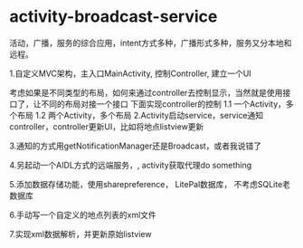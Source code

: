 # activity-broadcast-service
活动，广播，服务的综合应用，intent方式多种，广播形式多种，服务又分本地和远程。

1.自定义MVC架构，主入口MainActivity, 控制Controller, 建立一个UI

考虑如果是不同类型的布局，如何来通过controller去控制显示，当然就是使用接口了，让不同的布局对接一个接口
下面实现controller的控制
1.1 一个Activity，多个布局
1.2 两个Activity，多个布局
2.Activity启动service，service通知controller，controller更新UI，比如将地点listview更新

3.通知的方式用getNotificationManager还是Broadcast，或者我说错了

4.另起动一个AIDL方式的远端服务，, activity获取代理do something

5.添加数据存储功能，使用sharepreference， LitePal数据库， 不考虑SQLite老数据库

6.手动写一个自定义的地点列表的xml文件

7.实现xml数据解析，并更新原始listview
